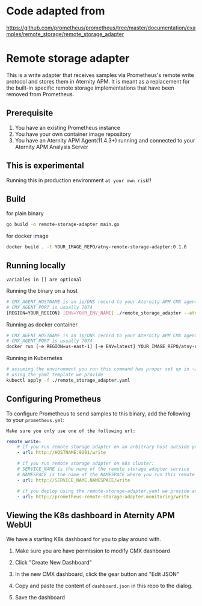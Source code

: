 # Code adapted from
https://github.com/prometheus/prometheus/tree/master/documentation/examples/remote_storage/remote_storage_adapter

# Remote storage adapter

This is a write adapter that receives samples via Prometheus's remote write
protocol and stores them in Aternity APM. It is meant as a
replacement for the built-in specific remote storage implementations that have
been removed from Prometheus.

## Prerequisite
1. You have an existing Prometheus instance
2. You have your own container image repository
3. You have an Aternity APM Agent(11.4.3+) running and connected to your Aternity APM Analysis Server

## This is experimental
Running this in production environment `at your own risk`!!

## Build

for plain binary
```bash
go build -o remote-storage-adapter main.go
```

for docker image
```bash
docker build . -t YOUR_IMAGE_REPO/atny-remote-storage-adapter:0.1.0
```

## Running locally

`variables in [] are optional`

Running the binary on a host
```bash
# CMX_AGENT_HOSTNAME is an ip/DNS record to your Aternity APM CMX agent
# CMX_AGENT_PORT is usually 7074
[REGION=YOUR_REGION] [ENV=YOUR_ENV_NAME] ./remote_storage_adapter --atny-url=https://ATERNITY_APM_AGENT_HOST:APM_AGENT_PORT/
```

Running as docker container
```bash
# CMX_AGENT_HOSTNAME is an ip/DNS record to your Aternity APM CMX agent
# CMX_AGENT_PORT is usually 7074
docker run [-e REGION=us-east-1] [-e ENV=latest] YOUR_IMAGE_REPO/atny-remote-storage-adapter:0.1.0 --atny-url=https://ATERNITY_APM_AGENT_HOST:APM_AGENT_PORT/ [--atny-cmx-dimensions="extraDim0,Dim0Val,extraDim1,Dim1Val"]
```

Running in Kubernetes
```bash
# assuming the environment you run this command has proper set up in ~/.kube/config,
# using the yaml template we provide
kubectl apply -f ./remote_storage_adapter.yaml
```

## Configuring Prometheus

To configure Prometheus to send samples to this binary, add the following to your `prometheus.yml`:

`Make sure you only use one of the following url:`
```yaml
remote_write:
    # if you run remote storage adapter on an arbitrary host outside your k8s, make sure your prometheus server is able to reach it
    - url: http://HOSTNAME:9201/write

    # if you run remote storage adapter on k8s cluster:
    # SERVICE_NAME is the name of the remote storage adapter service
    # NAMESPACE is the name of the NAMESPACE where you run this remote storage adapter
    - url: http://SERVICE_NAME.NAMESPACE/write

    # if you deploy using the remote-storage-adapter.yaml we provide and didn't change the K8s Service manifest, you can use:
    - url: http://prometheus-remote-storage-adapter.monitoring/write
```

## Viewing the K8s dashboard in Aternity APM WebUI

We have a starting K8s dashboard for you to play around with.

1. Make sure you are have permission to modify CMX dashboard

2. Click "Create New Dashboard"

3. In the new CMX dashboard, click the gear button and "Edit JSON"

4. Copy and paste the content of `dashboard.json` in this repo to the dialog.

5. Save the dashboard

